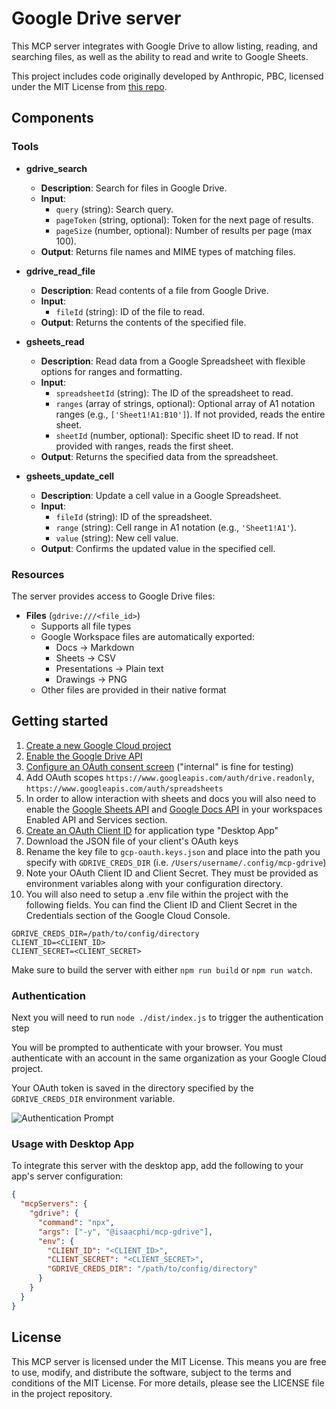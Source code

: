 # Google Drive server

This MCP server integrates with Google Drive to allow listing, reading, and searching files, as well as the ability to read and write to Google Sheets.

This project includes code originally developed by Anthropic, PBC, licensed under the MIT License from [this repo](https://github.com/modelcontextprotocol/servers/tree/main/src/gdrive).

## Components

### Tools

- **gdrive_search**

  - **Description**: Search for files in Google Drive.
  - **Input**:
    - `query` (string): Search query.
    - `pageToken` (string, optional): Token for the next page of results.
    - `pageSize` (number, optional): Number of results per page (max 100).
  - **Output**: Returns file names and MIME types of matching files.

- **gdrive_read_file**

  - **Description**: Read contents of a file from Google Drive.
  - **Input**:
    - `fileId` (string): ID of the file to read.
  - **Output**: Returns the contents of the specified file.

- **gsheets_read**

  - **Description**: Read data from a Google Spreadsheet with flexible options for ranges and formatting.
  - **Input**:
    - `spreadsheetId` (string): The ID of the spreadsheet to read.
    - `ranges` (array of strings, optional): Optional array of A1 notation ranges (e.g., `['Sheet1!A1:B10']`). If not provided, reads the entire sheet.
    - `sheetId` (number, optional): Specific sheet ID to read. If not provided with ranges, reads the first sheet.
  - **Output**: Returns the specified data from the spreadsheet.

- **gsheets_update_cell**
  - **Description**: Update a cell value in a Google Spreadsheet.
  - **Input**:
    - `fileId` (string): ID of the spreadsheet.
    - `range` (string): Cell range in A1 notation (e.g., `'Sheet1!A1'`).
    - `value` (string): New cell value.
  - **Output**: Confirms the updated value in the specified cell.

### Resources

The server provides access to Google Drive files:

- **Files** (`gdrive:///<file_id>`)
  - Supports all file types
  - Google Workspace files are automatically exported:
    - Docs → Markdown
    - Sheets → CSV
    - Presentations → Plain text
    - Drawings → PNG
  - Other files are provided in their native format

## Getting started

1. [Create a new Google Cloud project](https://console.cloud.google.com/projectcreate)
2. [Enable the Google Drive API](https://console.cloud.google.com/workspace-api/products)
3. [Configure an OAuth consent screen](https://console.cloud.google.com/apis/credentials/consent) ("internal" is fine for testing)
4. Add OAuth scopes `https://www.googleapis.com/auth/drive.readonly`, `https://www.googleapis.com/auth/spreadsheets`
5. In order to allow interaction with sheets and docs you will also need to enable the [Google Sheets API](https://console.cloud.google.com/apis/api/sheets.googleapis.com/) and [Google Docs API](https://console.cloud.google.com/marketplace/product/google/docs.googleapis.com) in your workspaces Enabled API and Services section.
6. [Create an OAuth Client ID](https://console.cloud.google.com/apis/credentials/oauthclient) for application type "Desktop App"
7. Download the JSON file of your client's OAuth keys
8. Rename the key file to `gcp-oauth.keys.json` and place into the path you specify with `GDRIVE_CREDS_DIR` (i.e. `/Users/username/.config/mcp-gdrive`)
9. Note your OAuth Client ID and Client Secret. They must be provided as environment variables along with your configuration directory.
10. You will also need to setup a .env file within the project with the following fields. You can find the Client ID and Client Secret in the Credentials section of the Google Cloud Console.

```
GDRIVE_CREDS_DIR=/path/to/config/directory
CLIENT_ID=<CLIENT_ID>
CLIENT_SECRET=<CLIENT_SECRET>
```

Make sure to build the server with either `npm run build` or `npm run watch`.

### Authentication

Next you will need to run `node ./dist/index.js` to trigger the authentication step

You will be prompted to authenticate with your browser. You must authenticate with an account in the same organization as your Google Cloud project.

Your OAuth token is saved in the directory specified by the `GDRIVE_CREDS_DIR` environment variable.

![Authentication Prompt](https://imgur.com/a/dUNT7xb)

### Usage with Desktop App

To integrate this server with the desktop app, add the following to your app's server configuration:

```json
{
  "mcpServers": {
    "gdrive": {
      "command": "npx",
      "args": ["-y", "@isaacphi/mcp-gdrive"],
      "env": {
        "CLIENT_ID": "<CLIENT_ID>",
        "CLIENT_SECRET": "<CLIENT_SECRET>",
        "GDRIVE_CREDS_DIR": "/path/to/config/directory"
      }
    }
  }
}
```

## License

This MCP server is licensed under the MIT License. This means you are free to use, modify, and distribute the software, subject to the terms and conditions of the MIT License. For more details, please see the LICENSE file in the project repository.
